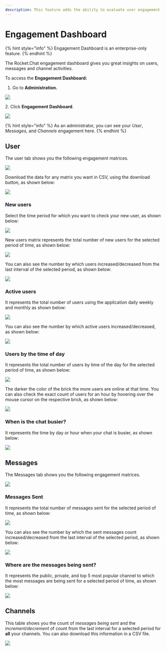 ```yaml
---
description: This feature adds the ability to evaluate user engagement on the channels.
---
```


# Engagement Dashboard

{% hint style="info" %}
Engagement Dashboard is an enterprise-only feature.
{% endhint %}

The Rocket.Chat engagement dashboard gives you great insights on users, messages and channel activities.

To access the **Engagement Dashboard:**

1. Go to **Administration.**

![](<../../../.gitbook/assets/2021-11-22\_22-52-05 (1).png>)

2\. Click **Engagement Dashboard**.

![](../../../.gitbook/assets/2021-11-22\_23-08-37.png)

{% hint style="info" %}
As an administrator, you can see your _User_, _Messages_, and _Channels_ engagement here.
{% endhint %}

## User

The user tab shows you the following engagement matrices.

![](<../../../.gitbook/assets/image (129) (1) (1) (1).png>)

Download the data for any matrix you want in CSV, using the download button, as shown below:

![](<../../../.gitbook/assets/image (114).png>)

### New users

Select the time period for which you want to check your new user, as shown below:

![](<../../../.gitbook/assets/image (113).png>)

New users matrix represents the total number of new users for the selected period of time, as shown below:

![](<../../../.gitbook/assets/image (115).png>)

You can also see the number by which users increased/decreased from the last interval of the selected period, as shown below:

![](<../../../.gitbook/assets/image (116).png>)

### Active users

It represents the total number of users using the application daily weekly and monthly as shown below:

![](<../../../.gitbook/assets/image (118).png>)

You can also see the number by which active users increased/decreased, as shown below:

![](<../../../.gitbook/assets/image (119).png>)

### Users by the time of day

It represents the total number of users by time of the day for the selected period of time, as shown below:

![](<../../../.gitbook/assets/image (120).png>)

The darker the color of the brick the more users are online at that time. You can also check the exact count of users for an hour by hovering over the mouse cursor on the respective brick, as shown below:

![](<../../../.gitbook/assets/image (121).png>)

### When is the chat busier?

It represents the time by day or hour when your chat is busier, as shown below:

![](<../../../.gitbook/assets/image (122).png>)

## Messages

The Messages tab shows you the following engagement matrices.

![](<../../../.gitbook/assets/image (125).png>)

### Messages Sent

It represents the total number of messages sent for the selected period of time, as shown below:

![](<../../../.gitbook/assets/image (123).png>)

You can also see the number by which the sent messages count increased/decreased from the last interval of the selected period, as shown below:

![](<../../../.gitbook/assets/image (124).png>)

### Where are the messages being sent?

It represents the public, private, and top 5 most popular channel to which the most messages are being sent for a selected period of time, as shown below:

![](<../../../.gitbook/assets/image (126).png>)

## Channels

This table shows you the count of _messages being sent_ and the _increment/decrement_ of count from the last interval for a selected period for **all** your channels. You can also download this information in a CSV file.

![](<../../../.gitbook/assets/image (128).png>)
